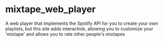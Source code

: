 # mixtape_web_player
A web player that implements the Spotify API for you to create your own playlists, but this site adds interactiob, allowing you to customize your 'mixtape' and allows you to rate other people's mixtapes
